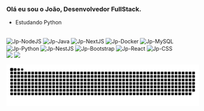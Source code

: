 ### Olá eu sou o João, Desenvolvedor FullStack.

- Estudando Python

<div style="display: inline_block"><br>
  <img align="center" alt="Jp-NodeJS" height="30" width="40" src="https://cdn.jsdelivr.net/gh/devicons/devicon@latest/icons/nodejs/nodejs-plain-wordmark.svg">
  <img align="center" alt="Jp-Java" height="30" width="40" src="https://cdn.jsdelivr.net/gh/devicons/devicon@latest/icons/java/java-plain-wordmark.svg">
  <img align="center" alt="Jp-NextJS" height="30" width="40" src="https://cdn.jsdelivr.net/gh/devicons/devicon@latest/icons/nextjs/nextjs-original.svg">
  <img align="center" alt="Jp-Docker" height="30" width="40" src="https://cdn.jsdelivr.net/gh/devicons/devicon@latest/icons/docker/docker-plain-wordmark.svg">
  <img align="center" alt="Jp-MySQL" height="30" width="40" src="https://cdn.jsdelivr.net/gh/devicons/devicon@latest/icons/mysql/mysql-plain-wordmark.svg">
  <img align="center" alt="Jp-Python" height="30" width="40" src="https://cdn.jsdelivr.net/gh/devicons/devicon@latest/icons/python/python-plain-wordmark.svg">
  <img align="center" alt="Jp-NestJS" height="30" width="40" src="https://cdn.jsdelivr.net/gh/devicons/devicon@latest/icons/nestjs/nestjs-original-wordmark.svg">
  <img align="center" alt="Jp-Bootstrap" height="30" width="40" src="https://cdn.jsdelivr.net/gh/devicons/devicon@latest/icons/bootstrap/bootstrap-original-wordmark.svg">
  <img align="center" alt="Jp-React" height="30" width="40" src="https://cdn.jsdelivr.net/gh/devicons/devicon@latest/icons/react/react-original-wordmark.svg">
  <img align="center" alt="Jp-CSS" height="30" width="40" src="https://cdn.jsdelivr.net/gh/devicons/devicon@latest/icons/css3/css3-plain-wordmark.svg">

  
</div>

 
<div> 
  <a href="https://www.linkedin.com/in/joao-neumann" target="_blank"><img src="https://img.shields.io/badge/-LinkedIn-%230077B5?style=for-the-badge&logo=linkedin&logoColor=white" target="_blank"></a> 
  <a href = "mailto:jaopnb15@gmail.com"><img src="https://img.shields.io/badge/-Gmail-%23333?style=for-the-badge&logo=gmail&logoColor=white" target="_blank"></a>
  
</div>

![snake gif](https://github.com/jaoNeumann/jaoNeumann/blob/output/github-snake-dark.svg)

